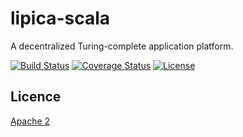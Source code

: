 lipica-scala
====

A decentralized Turing-complete application platform.

[![Build Status](https://circleci.com/gh/yanagisawa-kentaro/lipica-scala/tree/master.svg?style=shield)](https://circleci.com/gh/yanagisawa-kentaro/lipica-scala)
[![Coverage Status](https://coveralls.io/repos/yanagisawa-kentaro/lipica-scala/badge.svg?branch=master&service=github)](https://coveralls.io/github/yanagisawa-kentaro/lipica-scala?branch=master)
[![License](https://img.shields.io/:license-Apache%202-blue.svg)](https://raw.githubusercontent.com/yanagisawa-kentaro/lipica-scala/master/LICENSE)

## Licence

[Apache 2](https://raw.githubusercontent.com/yanagisawa-kentaro/lipica-scala/master/LICENSE)
